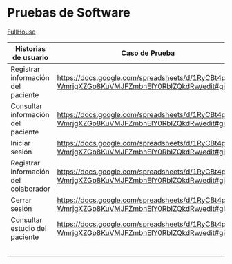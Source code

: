 # Pruebas de Software

[FullHouse](Pruebas%20de%20Software%204da96005c1f548549bcdd3b5b652690e/FullHouse%204e83b7ac13474daeacfbb3d2fd539a85.csv)

| Historias de usuario | Caso de Prueba | Status | Fecha de ejecución | Encargado | Iteración/Id | Evidencia |
| --- | --- | --- | --- | --- | --- | --- |
| Registrar información del paciente | https://docs.google.com/spreadsheets/d/1RyCBt4pAh-WmrjgXZGp8KuVMJFZmbnElY0RbIZQkdRw/edit#gid=0 |  |  |  |  |  |
| Consultar información del paciente | https://docs.google.com/spreadsheets/d/1RyCBt4pAh-WmrjgXZGp8KuVMJFZmbnElY0RbIZQkdRw/edit#gid=0 |  |  |  |  |  |
| Iniciar sesión | https://docs.google.com/spreadsheets/d/1RyCBt4pAh-WmrjgXZGp8KuVMJFZmbnElY0RbIZQkdRw/edit#gid=0 |  |  |  |  |  |
| Registrar información del colaborador | https://docs.google.com/spreadsheets/d/1RyCBt4pAh-WmrjgXZGp8KuVMJFZmbnElY0RbIZQkdRw/edit#gid=0 |  |  |  |  |  |
| Cerrar sesión | https://docs.google.com/spreadsheets/d/1RyCBt4pAh-WmrjgXZGp8KuVMJFZmbnElY0RbIZQkdRw/edit#gid=0 |  |  |  |  |  |
| Consultar estudio del paciente | https://docs.google.com/spreadsheets/d/1RyCBt4pAh-WmrjgXZGp8KuVMJFZmbnElY0RbIZQkdRw/edit#gid=0 |  |  |  |  |  |
|  |  |  |  |  |  |  |
|  |  |  |  |  |  |  |
|  |  |  |  |  |  |  |
|  |  |  |  |  |  |  |
|  |  |  |  |  |  |  |